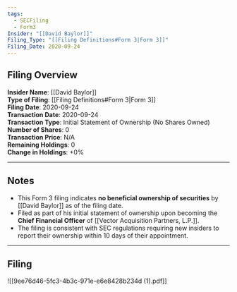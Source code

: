 ```yaml
---
tags:
  - SECFiling
  - Form3
Insider: "[[David Baylor]]"
Filing_Type: "[[Filing Definitions#Form 3|Form 3]]"
Filing_Date: 2020-09-24
---
```


## Filing Overview

**Insider Name**: [[David Baylor]]  
**Type of Filing**: [[Filing Definitions#Form 3|Form 3]]  
**Filing Date**: 2020-09-24  
**Transaction Date**: 2020-09-24  
**Transaction Type**: Initial Statement of Ownership (No Shares Owned)  
**Number of Shares**: 0  
**Transaction Price**: N/A  
**Remaining Holdings**: 0  
**Change in Holdings**: +0%

---

## Notes

- This Form 3 filing indicates **no beneficial ownership of securities** by [[David Baylor]] as of the filing date.
- Filed as part of his initial statement of ownership upon becoming the **Chief Financial Officer** of [[Vector Acquisition Partners, L.P.]].
- The filing is consistent with SEC regulations requiring new insiders to report their ownership within 10 days of their appointment.

---

## Filing

![[9ee76d46-5fc3-4b3c-971e-e6e8428b234d (1).pdf]]
